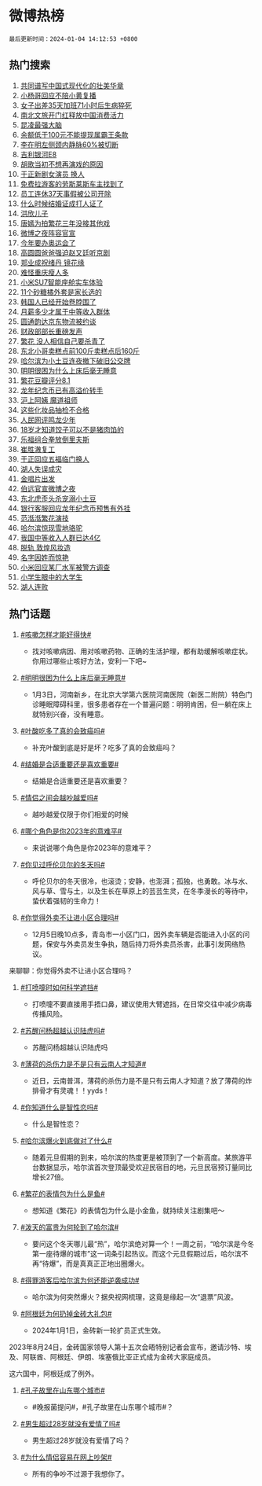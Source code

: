 # 微博热榜

`最后更新时间：2024-01-04 14:12:53 +0800`

## 热门搜索

1. [共同谱写中国式现代化的壮美华章](https://m.weibo.cn/search?containerid=100103type%3D1%26t%3D10%26q%3D%23%E5%85%B1%E5%90%8C%E8%B0%B1%E5%86%99%E4%B8%AD%E5%9B%BD%E5%BC%8F%E7%8E%B0%E4%BB%A3%E5%8C%96%E7%9A%84%E5%A3%AE%E7%BE%8E%E5%8D%8E%E7%AB%A0%23&stream_entry_id=51&isnewpage=1&extparam=seat%3D1%26dgr%3D0%26q%3D%2523%25E5%2585%25B1%25E5%2590%258C%25E8%25B0%25B1%25E5%2586%2599%25E4%25B8%25AD%25E5%259B%25BD%25E5%25BC%258F%25E7%258E%25B0%25E4%25BB%25A3%25E5%258C%2596%25E7%259A%2584%25E5%25A3%25AE%25E7%25BE%258E%25E5%258D%258E%25E7%25AB%25A0%2523%26stream_entry_id%3D51%26c_type%3D51%26filter_type%3Drealtimehot%26cate%3D10103%26pos%3D0%26display_time%3D1704348771%26pre_seqid%3D170434877183402672822)
1. [小杨哥回应不陪小黄复播](https://m.weibo.cn/search?containerid=100103type%3D1%26t%3D10%26q%3D%23%E5%B0%8F%E6%9D%A8%E5%93%A5%E5%9B%9E%E5%BA%94%E4%B8%8D%E9%99%AA%E5%B0%8F%E9%BB%84%E5%A4%8D%E6%92%AD%23&stream_entry_id=31&isnewpage=1&extparam=seat%3D1%26q%3D%2523%25E5%25B0%258F%25E6%259D%25A8%25E5%2593%25A5%25E5%259B%259E%25E5%25BA%2594%25E4%25B8%258D%25E9%2599%25AA%25E5%25B0%258F%25E9%25BB%2584%25E5%25A4%258D%25E6%2592%25AD%2523%26realpos%3D1%26filter_type%3Drealtimehot%26cate%3D5001%26lcate%3D5001%26flag%3D1%26band_rank%3D1%26stream_entry_id%3D31%26dgr%3D0%26pos%3D0%26c_type%3D31%26display_time%3D1704348771%26pre_seqid%3D170434877183402672822)
1. [女子出差35天加班71小时后生病猝死](https://m.weibo.cn/search?containerid=100103type%3D1%26t%3D10%26q%3D%23%E5%A5%B3%E5%AD%90%E5%87%BA%E5%B7%AE35%E5%A4%A9%E5%8A%A0%E7%8F%AD71%E5%B0%8F%E6%97%B6%E5%90%8E%E7%94%9F%E7%97%85%E7%8C%9D%E6%AD%BB%23&stream_entry_id=31&isnewpage=1&extparam=seat%3D1%26q%3D%2523%25E5%25A5%25B3%25E5%25AD%2590%25E5%2587%25BA%25E5%25B7%25AE35%25E5%25A4%25A9%25E5%258A%25A0%25E7%258F%25AD71%25E5%25B0%258F%25E6%2597%25B6%25E5%2590%258E%25E7%2594%259F%25E7%2597%2585%25E7%258C%259D%25E6%25AD%25BB%2523%26realpos%3D2%26filter_type%3Drealtimehot%26cate%3D5001%26lcate%3D5001%26flag%3D1%26band_rank%3D2%26stream_entry_id%3D31%26dgr%3D0%26pos%3D1%26c_type%3D31%26display_time%3D1704348771%26pre_seqid%3D170434877183402672822)
1. [南北文旅开门红释放中国消费活力](https://m.weibo.cn/search?containerid=100103type%3D1%26t%3D10%26q%3D%23%E5%8D%97%E5%8C%97%E6%96%87%E6%97%85%E5%BC%80%E9%97%A8%E7%BA%A2%E9%87%8A%E6%94%BE%E4%B8%AD%E5%9B%BD%E6%B6%88%E8%B4%B9%E6%B4%BB%E5%8A%9B%23&stream_entry_id=31&isnewpage=1&extparam=seat%3D1%26q%3D%2523%25E5%258D%2597%25E5%258C%2597%25E6%2596%2587%25E6%2597%2585%25E5%25BC%2580%25E9%2597%25A8%25E7%25BA%25A2%25E9%2587%258A%25E6%2594%25BE%25E4%25B8%25AD%25E5%259B%25BD%25E6%25B6%2588%25E8%25B4%25B9%25E6%25B4%25BB%25E5%258A%259B%2523%26realpos%3D3%26filter_type%3Drealtimehot%26cate%3D5001%26lcate%3D5001%26flag%3D0%26band_rank%3D3%26stream_entry_id%3D31%26dgr%3D0%26pos%3D2%26c_type%3D31%26display_time%3D1704348771%26pre_seqid%3D170434877183402672822)
1. [昆凌最强大脑](https://m.weibo.cn/search?containerid=100103type%3D1%26t%3D10%26q%3D%E6%98%86%E5%87%8C%E6%9C%80%E5%BC%BA%E5%A4%A7%E8%84%91&stream_entry_id=31&isnewpage=1&extparam=seat%3D1%26q%3D%25E6%2598%2586%25E5%2587%258C%25E6%259C%2580%25E5%25BC%25BA%25E5%25A4%25A7%25E8%2584%2591%26realpos%3D4%26filter_type%3Drealtimehot%26cate%3D5001%26lcate%3D5001%26flag%3D2%26band_rank%3D4%26stream_entry_id%3D31%26dgr%3D0%26pos%3D3%26c_type%3D31%26display_time%3D1704348771%26pre_seqid%3D170434877183402672822)
1. [余额低于100元不能提现属霸王条款](https://m.weibo.cn/search?containerid=100103type%3D1%26t%3D10%26q%3D%23%E4%BD%99%E9%A2%9D%E4%BD%8E%E4%BA%8E100%E5%85%83%E4%B8%8D%E8%83%BD%E6%8F%90%E7%8E%B0%E5%B1%9E%E9%9C%B8%E7%8E%8B%E6%9D%A1%E6%AC%BE%23&stream_entry_id=31&isnewpage=1&extparam=seat%3D1%26q%3D%2523%25E4%25BD%2599%25E9%25A2%259D%25E4%25BD%258E%25E4%25BA%258E100%25E5%2585%2583%25E4%25B8%258D%25E8%2583%25BD%25E6%258F%2590%25E7%258E%25B0%25E5%25B1%259E%25E9%259C%25B8%25E7%258E%258B%25E6%259D%25A1%25E6%25AC%25BE%2523%26realpos%3D5%26filter_type%3Drealtimehot%26cate%3D5001%26lcate%3D5001%26flag%3D2%26band_rank%3D5%26stream_entry_id%3D31%26dgr%3D0%26pos%3D4%26c_type%3D31%26display_time%3D1704348771%26pre_seqid%3D170434877183402672822)
1. [李在明左侧颈内静脉60%被切断](https://m.weibo.cn/search?containerid=100103type%3D1%26t%3D10%26q%3D%23%E6%9D%8E%E5%9C%A8%E6%98%8E%E5%B7%A6%E4%BE%A7%E9%A2%88%E5%86%85%E9%9D%99%E8%84%8960%25%E8%A2%AB%E5%88%87%E6%96%AD%23&stream_entry_id=31&isnewpage=1&extparam=seat%3D1%26q%3D%2523%25E6%259D%258E%25E5%259C%25A8%25E6%2598%258E%25E5%25B7%25A6%25E4%25BE%25A7%25E9%25A2%2588%25E5%2586%2585%25E9%259D%2599%25E8%2584%258960%2525%25E8%25A2%25AB%25E5%2588%2587%25E6%2596%25AD%2523%26realpos%3D6%26filter_type%3Drealtimehot%26cate%3D5001%26lcate%3D5001%26flag%3D1%26band_rank%3D6%26stream_entry_id%3D31%26dgr%3D0%26pos%3D5%26c_type%3D31%26display_time%3D1704348771%26pre_seqid%3D170434877183402672822)
1. [吉利银河E8](https://m.weibo.cn/search?containerid=100103type%3D1%26t%3D10%26q%3D%23%E5%90%89%E5%88%A9%E9%93%B6%E6%B2%B3E8%23&stream_entry_id=31&isnewpage=1&extparam=seat%3D1%26filter_type%3Drealtimehot%26q%3D%2523%25E5%2590%2589%25E5%2588%25A9%25E9%2593%25B6%25E6%25B2%25B3E8%2523%26is_ad_pos%3D1%26adid%3D218116%26cate%3D5001%26lcate%3D5001%26topic_ad%3D1%26band_rank%3D7%26stream_entry_id%3D31%26dgr%3D0%26pos%3D6%26c_type%3D31%26display_time%3D1704348771%26pre_seqid%3D170434877183402672822)
1. [胡歌当初不想再演戏的原因](https://m.weibo.cn/search?containerid=100103type%3D1%26t%3D10%26q%3D%23%E8%83%A1%E6%AD%8C%E5%BD%93%E5%88%9D%E4%B8%8D%E6%83%B3%E5%86%8D%E6%BC%94%E6%88%8F%E7%9A%84%E5%8E%9F%E5%9B%A0%23&stream_entry_id=31&isnewpage=1&extparam=seat%3D1%26q%3D%2523%25E8%2583%25A1%25E6%25AD%258C%25E5%25BD%2593%25E5%2588%259D%25E4%25B8%258D%25E6%2583%25B3%25E5%2586%258D%25E6%25BC%2594%25E6%2588%258F%25E7%259A%2584%25E5%258E%259F%25E5%259B%25A0%2523%26realpos%3D7%26filter_type%3Drealtimehot%26cate%3D5001%26lcate%3D5001%26flag%3D0%26band_rank%3D7%26stream_entry_id%3D31%26dgr%3D0%26pos%3D7%26c_type%3D31%26display_time%3D1704348771%26pre_seqid%3D170434877183402672822)
1. [于正新剧女演员 换人](https://m.weibo.cn/search?containerid=100103type%3D1%26t%3D10%26q%3D%E4%BA%8E%E6%AD%A3%E6%96%B0%E5%89%A7%E5%A5%B3%E6%BC%94%E5%91%98+%E6%8D%A2%E4%BA%BA&stream_entry_id=31&isnewpage=1&extparam=seat%3D1%26q%3D%25E4%25BA%258E%25E6%25AD%25A3%25E6%2596%25B0%25E5%2589%25A7%25E5%25A5%25B3%25E6%25BC%2594%25E5%2591%2598%2520%25E6%258D%25A2%25E4%25BA%25BA%26realpos%3D8%26filter_type%3Drealtimehot%26cate%3D5001%26lcate%3D5001%26flag%3D0%26band_rank%3D8%26stream_entry_id%3D31%26dgr%3D0%26pos%3D8%26c_type%3D31%26display_time%3D1704348771%26pre_seqid%3D170434877183402672822)
1. [免费拉游客的劳斯莱斯车主找到了](https://m.weibo.cn/search?containerid=100103type%3D1%26t%3D10%26q%3D%23%E5%85%8D%E8%B4%B9%E6%8B%89%E6%B8%B8%E5%AE%A2%E7%9A%84%E5%8A%B3%E6%96%AF%E8%8E%B1%E6%96%AF%E8%BD%A6%E4%B8%BB%E6%89%BE%E5%88%B0%E4%BA%86%23&stream_entry_id=31&isnewpage=1&extparam=seat%3D1%26q%3D%2523%25E5%2585%258D%25E8%25B4%25B9%25E6%258B%2589%25E6%25B8%25B8%25E5%25AE%25A2%25E7%259A%2584%25E5%258A%25B3%25E6%2596%25AF%25E8%258E%25B1%25E6%2596%25AF%25E8%25BD%25A6%25E4%25B8%25BB%25E6%2589%25BE%25E5%2588%25B0%25E4%25BA%2586%2523%26realpos%3D9%26filter_type%3Drealtimehot%26cate%3D5001%26lcate%3D5001%26flag%3D32768%26band_rank%3D9%26stream_entry_id%3D31%26dgr%3D0%26pos%3D9%26c_type%3D31%26display_time%3D1704348771%26pre_seqid%3D170434877183402672822)
1. [员工连休37天事假被公司开除](https://m.weibo.cn/search?containerid=100103type%3D1%26t%3D10%26q%3D%23%E5%91%98%E5%B7%A5%E8%BF%9E%E4%BC%9137%E5%A4%A9%E4%BA%8B%E5%81%87%E8%A2%AB%E5%85%AC%E5%8F%B8%E5%BC%80%E9%99%A4%23&stream_entry_id=31&isnewpage=1&extparam=seat%3D1%26q%3D%2523%25E5%2591%2598%25E5%25B7%25A5%25E8%25BF%259E%25E4%25BC%259137%25E5%25A4%25A9%25E4%25BA%258B%25E5%2581%2587%25E8%25A2%25AB%25E5%2585%25AC%25E5%258F%25B8%25E5%25BC%2580%25E9%2599%25A4%2523%26realpos%3D10%26filter_type%3Drealtimehot%26cate%3D5001%26lcate%3D5001%26flag%3D0%26band_rank%3D10%26stream_entry_id%3D31%26dgr%3D0%26pos%3D10%26c_type%3D31%26display_time%3D1704348771%26pre_seqid%3D170434877183402672822)
1. [什么时候结婚证成打人证了](https://m.weibo.cn/search?containerid=100103type%3D1%26t%3D10%26q%3D%23%E4%BB%80%E4%B9%88%E6%97%B6%E5%80%99%E7%BB%93%E5%A9%9A%E8%AF%81%E6%88%90%E6%89%93%E4%BA%BA%E8%AF%81%E4%BA%86%23&stream_entry_id=31&isnewpage=1&extparam=seat%3D1%26q%3D%2523%25E4%25BB%2580%25E4%25B9%2588%25E6%2597%25B6%25E5%2580%2599%25E7%25BB%2593%25E5%25A9%259A%25E8%25AF%2581%25E6%2588%2590%25E6%2589%2593%25E4%25BA%25BA%25E8%25AF%2581%25E4%25BA%2586%2523%26realpos%3D11%26filter_type%3Drealtimehot%26cate%3D5001%26lcate%3D5001%26flag%3D2%26band_rank%3D11%26stream_entry_id%3D31%26dgr%3D0%26pos%3D11%26c_type%3D31%26display_time%3D1704348771%26pre_seqid%3D170434877183402672822)
1. [洪欣儿子](https://m.weibo.cn/search?containerid=100103type%3D1%26t%3D10%26q%3D%E6%B4%AA%E6%AC%A3%E5%84%BF%E5%AD%90&stream_entry_id=31&isnewpage=1&extparam=seat%3D1%26q%3D%25E6%25B4%25AA%25E6%25AC%25A3%25E5%2584%25BF%25E5%25AD%2590%26realpos%3D12%26filter_type%3Drealtimehot%26cate%3D5001%26lcate%3D5001%26flag%3D2%26band_rank%3D12%26stream_entry_id%3D31%26dgr%3D0%26pos%3D12%26c_type%3D31%26display_time%3D1704348771%26pre_seqid%3D170434877183402672822)
1. [唐嫣为拍繁花三年没接其他戏](https://m.weibo.cn/search?containerid=100103type%3D1%26t%3D10%26q%3D%23%E5%94%90%E5%AB%A3%E4%B8%BA%E6%8B%8D%E7%B9%81%E8%8A%B1%E4%B8%89%E5%B9%B4%E6%B2%A1%E6%8E%A5%E5%85%B6%E4%BB%96%E6%88%8F%23&stream_entry_id=31&isnewpage=1&extparam=seat%3D1%26q%3D%2523%25E5%2594%2590%25E5%25AB%25A3%25E4%25B8%25BA%25E6%258B%258D%25E7%25B9%2581%25E8%258A%25B1%25E4%25B8%2589%25E5%25B9%25B4%25E6%25B2%25A1%25E6%258E%25A5%25E5%2585%25B6%25E4%25BB%2596%25E6%2588%258F%2523%26realpos%3D13%26filter_type%3Drealtimehot%26cate%3D5001%26lcate%3D5001%26flag%3D1%26band_rank%3D13%26stream_entry_id%3D31%26dgr%3D0%26pos%3D13%26c_type%3D31%26display_time%3D1704348771%26pre_seqid%3D170434877183402672822)
1. [微博之夜阵容官宣](https://m.weibo.cn/search?containerid=100103type%3D1%26t%3D10%26q%3D%23%E5%BE%AE%E5%8D%9A%E4%B9%8B%E5%A4%9C%E9%98%B5%E5%AE%B9%E5%AE%98%E5%AE%A3%23&stream_entry_id=31&isnewpage=1&extparam=seat%3D1%26q%3D%2523%25E5%25BE%25AE%25E5%258D%259A%25E4%25B9%258B%25E5%25A4%259C%25E9%2598%25B5%25E5%25AE%25B9%25E5%25AE%2598%25E5%25AE%25A3%2523%26realpos%3D14%26filter_type%3Drealtimehot%26cate%3D5001%26lcate%3D5001%26flag%3D1%26band_rank%3D14%26stream_entry_id%3D31%26dgr%3D0%26pos%3D14%26c_type%3D31%26display_time%3D1704348771%26pre_seqid%3D170434877183402672822)
1. [今年要办奥运会了](https://m.weibo.cn/search?containerid=100103type%3D1%26t%3D10%26q%3D%E4%BB%8A%E5%B9%B4%E8%A6%81%E5%8A%9E%E5%A5%A5%E8%BF%90%E4%BC%9A%E4%BA%86&stream_entry_id=31&isnewpage=1&extparam=seat%3D1%26q%3D%25E4%25BB%258A%25E5%25B9%25B4%25E8%25A6%2581%25E5%258A%259E%25E5%25A5%25A5%25E8%25BF%2590%25E4%25BC%259A%25E4%25BA%2586%26realpos%3D15%26filter_type%3Drealtimehot%26cate%3D5001%26lcate%3D5001%26flag%3D0%26band_rank%3D15%26stream_entry_id%3D31%26dgr%3D0%26pos%3D15%26c_type%3D31%26display_time%3D1704348771%26pre_seqid%3D170434877183402672822)
1. [高圆圆爸爸强迫赵又廷听京剧](https://m.weibo.cn/search?containerid=100103type%3D1%26t%3D10%26q%3D%E9%AB%98%E5%9C%86%E5%9C%86%E7%88%B8%E7%88%B8%E5%BC%BA%E8%BF%AB%E8%B5%B5%E5%8F%88%E5%BB%B7%E5%90%AC%E4%BA%AC%E5%89%A7&stream_entry_id=31&isnewpage=1&extparam=seat%3D1%26q%3D%25E9%25AB%2598%25E5%259C%2586%25E5%259C%2586%25E7%2588%25B8%25E7%2588%25B8%25E5%25BC%25BA%25E8%25BF%25AB%25E8%25B5%25B5%25E5%258F%2588%25E5%25BB%25B7%25E5%2590%25AC%25E4%25BA%25AC%25E5%2589%25A7%26realpos%3D16%26filter_type%3Drealtimehot%26cate%3D5001%26lcate%3D5001%26flag%3D2%26band_rank%3D16%26stream_entry_id%3D31%26dgr%3D0%26pos%3D16%26c_type%3D31%26display_time%3D1704348771%26pre_seqid%3D170434877183402672822)
1. [郑业成祝绪丹 镜花缘](https://m.weibo.cn/search?containerid=100103type%3D1%26t%3D10%26q%3D%E9%83%91%E4%B8%9A%E6%88%90%E7%A5%9D%E7%BB%AA%E4%B8%B9+%E9%95%9C%E8%8A%B1%E7%BC%98&stream_entry_id=31&isnewpage=1&extparam=seat%3D1%26q%3D%25E9%2583%2591%25E4%25B8%259A%25E6%2588%2590%25E7%25A5%259D%25E7%25BB%25AA%25E4%25B8%25B9%2520%25E9%2595%259C%25E8%258A%25B1%25E7%25BC%2598%26realpos%3D17%26filter_type%3Drealtimehot%26cate%3D5001%26lcate%3D5001%26flag%3D0%26band_rank%3D17%26stream_entry_id%3D31%26dgr%3D0%26pos%3D17%26c_type%3D31%26display_time%3D1704348771%26pre_seqid%3D170434877183402672822)
1. [难怪重庆瘦人多](https://m.weibo.cn/search?containerid=100103type%3D1%26t%3D10%26q%3D%E9%9A%BE%E6%80%AA%E9%87%8D%E5%BA%86%E7%98%A6%E4%BA%BA%E5%A4%9A&stream_entry_id=31&isnewpage=1&extparam=seat%3D1%26q%3D%25E9%259A%25BE%25E6%2580%25AA%25E9%2587%258D%25E5%25BA%2586%25E7%2598%25A6%25E4%25BA%25BA%25E5%25A4%259A%26realpos%3D18%26filter_type%3Drealtimehot%26cate%3D5001%26lcate%3D5001%26flag%3D1%26band_rank%3D18%26stream_entry_id%3D31%26dgr%3D0%26pos%3D18%26c_type%3D31%26display_time%3D1704348771%26pre_seqid%3D170434877183402672822)
1. [小米SU7智能座舱实车体验](https://m.weibo.cn/search?containerid=100103type%3D1%26t%3D10%26q%3D%23%E5%B0%8F%E7%B1%B3SU7%E6%99%BA%E8%83%BD%E5%BA%A7%E8%88%B1%E5%AE%9E%E8%BD%A6%E4%BD%93%E9%AA%8C%23&stream_entry_id=31&isnewpage=1&extparam=seat%3D1%26q%3D%2523%25E5%25B0%258F%25E7%25B1%25B3SU7%25E6%2599%25BA%25E8%2583%25BD%25E5%25BA%25A7%25E8%2588%25B1%25E5%25AE%259E%25E8%25BD%25A6%25E4%25BD%2593%25E9%25AA%258C%2523%26realpos%3D19%26filter_type%3Drealtimehot%26cate%3D5001%26lcate%3D5001%26band_rank%3D19%26c_type%3D31%26pos%3D19%26stream_entry_id%3D31%26dgr%3D0%26flag%3D0%26adid%3D218120%26display_time%3D1704348771%26pre_seqid%3D170434877183402672822)
1. [11个砂糖橘外套是家长选的](https://m.weibo.cn/search?containerid=100103type%3D1%26t%3D10%26q%3D%2311%E4%B8%AA%E7%A0%82%E7%B3%96%E6%A9%98%E5%A4%96%E5%A5%97%E6%98%AF%E5%AE%B6%E9%95%BF%E9%80%89%E7%9A%84%23&stream_entry_id=31&isnewpage=1&extparam=seat%3D1%26q%3D%252311%25E4%25B8%25AA%25E7%25A0%2582%25E7%25B3%2596%25E6%25A9%2598%25E5%25A4%2596%25E5%25A5%2597%25E6%2598%25AF%25E5%25AE%25B6%25E9%2595%25BF%25E9%2580%2589%25E7%259A%2584%2523%26realpos%3D20%26filter_type%3Drealtimehot%26cate%3D5001%26lcate%3D5001%26flag%3D0%26band_rank%3D20%26stream_entry_id%3D31%26dgr%3D0%26pos%3D20%26c_type%3D31%26display_time%3D1704348771%26pre_seqid%3D170434877183402672822)
1. [韩国人已经开始卷脖围了](https://m.weibo.cn/search?containerid=100103type%3D1%26t%3D10%26q%3D%23%E9%9F%A9%E5%9B%BD%E4%BA%BA%E5%B7%B2%E7%BB%8F%E5%BC%80%E5%A7%8B%E5%8D%B7%E8%84%96%E5%9B%B4%E4%BA%86%23&stream_entry_id=31&isnewpage=1&extparam=seat%3D1%26q%3D%2523%25E9%259F%25A9%25E5%259B%25BD%25E4%25BA%25BA%25E5%25B7%25B2%25E7%25BB%258F%25E5%25BC%2580%25E5%25A7%258B%25E5%258D%25B7%25E8%2584%2596%25E5%259B%25B4%25E4%25BA%2586%2523%26realpos%3D21%26filter_type%3Drealtimehot%26cate%3D5001%26lcate%3D5001%26flag%3D1%26band_rank%3D21%26stream_entry_id%3D31%26dgr%3D0%26pos%3D21%26c_type%3D31%26display_time%3D1704348771%26pre_seqid%3D170434877183402672822)
1. [月薪多少才属于中等收入群体](https://m.weibo.cn/search?containerid=100103type%3D1%26t%3D10%26q%3D%23%E6%9C%88%E8%96%AA%E5%A4%9A%E5%B0%91%E6%89%8D%E5%B1%9E%E4%BA%8E%E4%B8%AD%E7%AD%89%E6%94%B6%E5%85%A5%E7%BE%A4%E4%BD%93%23&stream_entry_id=31&isnewpage=1&extparam=seat%3D1%26q%3D%2523%25E6%259C%2588%25E8%2596%25AA%25E5%25A4%259A%25E5%25B0%2591%25E6%2589%258D%25E5%25B1%259E%25E4%25BA%258E%25E4%25B8%25AD%25E7%25AD%2589%25E6%2594%25B6%25E5%2585%25A5%25E7%25BE%25A4%25E4%25BD%2593%2523%26realpos%3D22%26filter_type%3Drealtimehot%26cate%3D5001%26lcate%3D5001%26flag%3D1%26band_rank%3D22%26stream_entry_id%3D31%26dgr%3D0%26pos%3D22%26c_type%3D31%26display_time%3D1704348771%26pre_seqid%3D170434877183402672822)
1. [圆通韵达京东物流被约谈](https://m.weibo.cn/search?containerid=100103type%3D1%26t%3D10%26q%3D%23%E5%9C%86%E9%80%9A%E9%9F%B5%E8%BE%BE%E4%BA%AC%E4%B8%9C%E7%89%A9%E6%B5%81%E8%A2%AB%E7%BA%A6%E8%B0%88%23&stream_entry_id=31&isnewpage=1&extparam=seat%3D1%26q%3D%2523%25E5%259C%2586%25E9%2580%259A%25E9%259F%25B5%25E8%25BE%25BE%25E4%25BA%25AC%25E4%25B8%259C%25E7%2589%25A9%25E6%25B5%2581%25E8%25A2%25AB%25E7%25BA%25A6%25E8%25B0%2588%2523%26realpos%3D23%26filter_type%3Drealtimehot%26cate%3D5001%26lcate%3D5001%26flag%3D1%26band_rank%3D23%26stream_entry_id%3D31%26dgr%3D0%26pos%3D23%26c_type%3D31%26display_time%3D1704348771%26pre_seqid%3D170434877183402672822)
1. [财政部部长重磅发声](https://m.weibo.cn/search?containerid=100103type%3D1%26t%3D10%26q%3D%23%E8%B4%A2%E6%94%BF%E9%83%A8%E9%83%A8%E9%95%BF%E9%87%8D%E7%A3%85%E5%8F%91%E5%A3%B0%23&stream_entry_id=31&isnewpage=1&extparam=seat%3D1%26q%3D%2523%25E8%25B4%25A2%25E6%2594%25BF%25E9%2583%25A8%25E9%2583%25A8%25E9%2595%25BF%25E9%2587%258D%25E7%25A3%2585%25E5%258F%2591%25E5%25A3%25B0%2523%26realpos%3D24%26filter_type%3Drealtimehot%26cate%3D5001%26lcate%3D5001%26flag%3D1%26band_rank%3D24%26stream_entry_id%3D31%26dgr%3D0%26pos%3D24%26c_type%3D31%26display_time%3D1704348771%26pre_seqid%3D170434877183402672822)
1. [繁花 没人相信自己要杀青了](https://m.weibo.cn/search?containerid=100103type%3D1%26t%3D10%26q%3D%E7%B9%81%E8%8A%B1+%E6%B2%A1%E4%BA%BA%E7%9B%B8%E4%BF%A1%E8%87%AA%E5%B7%B1%E8%A6%81%E6%9D%80%E9%9D%92%E4%BA%86&stream_entry_id=31&isnewpage=1&extparam=seat%3D1%26q%3D%25E7%25B9%2581%25E8%258A%25B1%2520%25E6%25B2%25A1%25E4%25BA%25BA%25E7%259B%25B8%25E4%25BF%25A1%25E8%2587%25AA%25E5%25B7%25B1%25E8%25A6%2581%25E6%259D%2580%25E9%259D%2592%25E4%25BA%2586%26realpos%3D25%26filter_type%3Drealtimehot%26cate%3D5001%26lcate%3D5001%26flag%3D0%26band_rank%3D25%26stream_entry_id%3D31%26dgr%3D0%26pos%3D25%26c_type%3D31%26display_time%3D1704348771%26pre_seqid%3D170434877183402672822)
1. [东北小哥卖糕点前100斤卖糕点后160斤](https://m.weibo.cn/search?containerid=100103type%3D1%26t%3D10%26q%3D%23%E4%B8%9C%E5%8C%97%E5%B0%8F%E5%93%A5%E5%8D%96%E7%B3%95%E7%82%B9%E5%89%8D100%E6%96%A4%E5%8D%96%E7%B3%95%E7%82%B9%E5%90%8E160%E6%96%A4%23&stream_entry_id=31&isnewpage=1&extparam=seat%3D1%26q%3D%2523%25E4%25B8%259C%25E5%258C%2597%25E5%25B0%258F%25E5%2593%25A5%25E5%258D%2596%25E7%25B3%2595%25E7%2582%25B9%25E5%2589%258D100%25E6%2596%25A4%25E5%258D%2596%25E7%25B3%2595%25E7%2582%25B9%25E5%2590%258E160%25E6%2596%25A4%2523%26realpos%3D26%26filter_type%3Drealtimehot%26cate%3D5001%26lcate%3D5001%26flag%3D1%26band_rank%3D26%26stream_entry_id%3D31%26dgr%3D0%26pos%3D26%26c_type%3D31%26display_time%3D1704348771%26pre_seqid%3D170434877183402672822)
1. [哈尔滨为小土豆连夜撤下破旧公交牌](https://m.weibo.cn/search?containerid=100103type%3D1%26t%3D10%26q%3D%23%E5%93%88%E5%B0%94%E6%BB%A8%E4%B8%BA%E5%B0%8F%E5%9C%9F%E8%B1%86%E8%BF%9E%E5%A4%9C%E6%92%A4%E4%B8%8B%E7%A0%B4%E6%97%A7%E5%85%AC%E4%BA%A4%E7%89%8C%23&stream_entry_id=31&isnewpage=1&extparam=seat%3D1%26q%3D%2523%25E5%2593%2588%25E5%25B0%2594%25E6%25BB%25A8%25E4%25B8%25BA%25E5%25B0%258F%25E5%259C%259F%25E8%25B1%2586%25E8%25BF%259E%25E5%25A4%259C%25E6%2592%25A4%25E4%25B8%258B%25E7%25A0%25B4%25E6%2597%25A7%25E5%2585%25AC%25E4%25BA%25A4%25E7%2589%258C%2523%26realpos%3D27%26filter_type%3Drealtimehot%26cate%3D5001%26lcate%3D5001%26flag%3D32768%26band_rank%3D27%26stream_entry_id%3D31%26dgr%3D0%26pos%3D27%26c_type%3D31%26display_time%3D1704348771%26pre_seqid%3D170434877183402672822)
1. [明明很困为什么上床后毫无睡意](https://m.weibo.cn/search?containerid=100103type%3D1%26t%3D10%26q%3D%23%E6%98%8E%E6%98%8E%E5%BE%88%E5%9B%B0%E4%B8%BA%E4%BB%80%E4%B9%88%E4%B8%8A%E5%BA%8A%E5%90%8E%E6%AF%AB%E6%97%A0%E7%9D%A1%E6%84%8F%23&stream_entry_id=31&isnewpage=1&extparam=seat%3D1%26q%3D%2523%25E6%2598%258E%25E6%2598%258E%25E5%25BE%2588%25E5%259B%25B0%25E4%25B8%25BA%25E4%25BB%2580%25E4%25B9%2588%25E4%25B8%258A%25E5%25BA%258A%25E5%2590%258E%25E6%25AF%25AB%25E6%2597%25A0%25E7%259D%25A1%25E6%2584%258F%2523%26realpos%3D28%26filter_type%3Drealtimehot%26cate%3D5001%26lcate%3D5001%26flag%3D1%26band_rank%3D28%26stream_entry_id%3D31%26dgr%3D0%26pos%3D28%26c_type%3D31%26display_time%3D1704348771%26pre_seqid%3D170434877183402672822)
1. [繁花豆瓣评分8.1](https://m.weibo.cn/search?containerid=100103type%3D1%26t%3D10%26q%3D%23%E7%B9%81%E8%8A%B1%E8%B1%86%E7%93%A3%E8%AF%84%E5%88%868.1%23&stream_entry_id=31&isnewpage=1&extparam=seat%3D1%26q%3D%2523%25E7%25B9%2581%25E8%258A%25B1%25E8%25B1%2586%25E7%2593%25A3%25E8%25AF%2584%25E5%2588%25868.1%2523%26realpos%3D29%26filter_type%3Drealtimehot%26cate%3D5001%26lcate%3D5001%26flag%3D1%26band_rank%3D29%26stream_entry_id%3D31%26dgr%3D0%26pos%3D29%26c_type%3D31%26display_time%3D1704348771%26pre_seqid%3D170434877183402672822)
1. [龙年纪念币已有高溢价转手](https://m.weibo.cn/search?containerid=100103type%3D1%26t%3D10%26q%3D%23%E9%BE%99%E5%B9%B4%E7%BA%AA%E5%BF%B5%E5%B8%81%E5%B7%B2%E6%9C%89%E9%AB%98%E6%BA%A2%E4%BB%B7%E8%BD%AC%E6%89%8B%23&stream_entry_id=31&isnewpage=1&extparam=seat%3D1%26q%3D%2523%25E9%25BE%2599%25E5%25B9%25B4%25E7%25BA%25AA%25E5%25BF%25B5%25E5%25B8%2581%25E5%25B7%25B2%25E6%259C%2589%25E9%25AB%2598%25E6%25BA%25A2%25E4%25BB%25B7%25E8%25BD%25AC%25E6%2589%258B%2523%26realpos%3D30%26filter_type%3Drealtimehot%26cate%3D5001%26lcate%3D5001%26flag%3D1%26band_rank%3D30%26stream_entry_id%3D31%26dgr%3D0%26pos%3D30%26c_type%3D31%26display_time%3D1704348771%26pre_seqid%3D170434877183402672822)
1. [沪上阿姨 魔道祖师](https://m.weibo.cn/search?containerid=100103type%3D1%26t%3D10%26q%3D%E6%B2%AA%E4%B8%8A%E9%98%BF%E5%A7%A8+%E9%AD%94%E9%81%93%E7%A5%96%E5%B8%88&stream_entry_id=31&isnewpage=1&extparam=seat%3D1%26q%3D%25E6%25B2%25AA%25E4%25B8%258A%25E9%2598%25BF%25E5%25A7%25A8%2520%25E9%25AD%2594%25E9%2581%2593%25E7%25A5%2596%25E5%25B8%2588%26realpos%3D31%26filter_type%3Drealtimehot%26cate%3D5001%26lcate%3D5001%26flag%3D0%26band_rank%3D31%26stream_entry_id%3D31%26dgr%3D0%26pos%3D31%26c_type%3D31%26display_time%3D1704348771%26pre_seqid%3D170434877183402672822)
1. [这些化妆品抽检不合格](https://m.weibo.cn/search?containerid=100103type%3D1%26t%3D10%26q%3D%E8%BF%99%E4%BA%9B%E5%8C%96%E5%A6%86%E5%93%81%E6%8A%BD%E6%A3%80%E4%B8%8D%E5%90%88%E6%A0%BC&stream_entry_id=31&isnewpage=1&extparam=seat%3D1%26q%3D%25E8%25BF%2599%25E4%25BA%259B%25E5%258C%2596%25E5%25A6%2586%25E5%2593%2581%25E6%258A%25BD%25E6%25A3%2580%25E4%25B8%258D%25E5%2590%2588%25E6%25A0%25BC%26realpos%3D32%26filter_type%3Drealtimehot%26cate%3D5001%26lcate%3D5001%26flag%3D1%26band_rank%3D32%26stream_entry_id%3D31%26dgr%3D0%26pos%3D32%26c_type%3D31%26display_time%3D1704348771%26pre_seqid%3D170434877183402672822)
1. [人民网评鸣龙少年](https://m.weibo.cn/search?containerid=100103type%3D1%26t%3D10%26q%3D%E4%BA%BA%E6%B0%91%E7%BD%91%E8%AF%84%E9%B8%A3%E9%BE%99%E5%B0%91%E5%B9%B4&stream_entry_id=31&isnewpage=1&extparam=seat%3D1%26q%3D%25E4%25BA%25BA%25E6%25B0%2591%25E7%25BD%2591%25E8%25AF%2584%25E9%25B8%25A3%25E9%25BE%2599%25E5%25B0%2591%25E5%25B9%25B4%26realpos%3D33%26filter_type%3Drealtimehot%26cate%3D5001%26lcate%3D5001%26flag%3D0%26band_rank%3D33%26stream_entry_id%3D31%26dgr%3D0%26pos%3D33%26c_type%3D31%26display_time%3D1704348771%26pre_seqid%3D170434877183402672822)
1. [18岁才知道饺子可以不是猪肉馅的](https://m.weibo.cn/search?containerid=100103type%3D1%26t%3D10%26q%3D18%E5%B2%81%E6%89%8D%E7%9F%A5%E9%81%93%E9%A5%BA%E5%AD%90%E5%8F%AF%E4%BB%A5%E4%B8%8D%E6%98%AF%E7%8C%AA%E8%82%89%E9%A6%85%E7%9A%84&stream_entry_id=31&isnewpage=1&extparam=seat%3D1%26q%3D18%25E5%25B2%2581%25E6%2589%258D%25E7%259F%25A5%25E9%2581%2593%25E9%25A5%25BA%25E5%25AD%2590%25E5%258F%25AF%25E4%25BB%25A5%25E4%25B8%258D%25E6%2598%25AF%25E7%258C%25AA%25E8%2582%2589%25E9%25A6%2585%25E7%259A%2584%26realpos%3D34%26filter_type%3Drealtimehot%26cate%3D5001%26lcate%3D5001%26flag%3D0%26band_rank%3D34%26stream_entry_id%3D31%26dgr%3D0%26pos%3D34%26c_type%3D31%26display_time%3D1704348771%26pre_seqid%3D170434877183402672822)
1. [乐福组合拳放倒里夫斯](https://m.weibo.cn/search?containerid=100103type%3D1%26t%3D10%26q%3D%23%E4%B9%90%E7%A6%8F%E7%BB%84%E5%90%88%E6%8B%B3%E6%94%BE%E5%80%92%E9%87%8C%E5%A4%AB%E6%96%AF%23&stream_entry_id=31&isnewpage=1&extparam=seat%3D1%26q%3D%2523%25E4%25B9%2590%25E7%25A6%258F%25E7%25BB%2584%25E5%2590%2588%25E6%258B%25B3%25E6%2594%25BE%25E5%2580%2592%25E9%2587%258C%25E5%25A4%25AB%25E6%2596%25AF%2523%26realpos%3D35%26filter_type%3Drealtimehot%26cate%3D5001%26lcate%3D5001%26flag%3D1%26band_rank%3D35%26stream_entry_id%3D31%26dgr%3D0%26pos%3D35%26c_type%3D31%26display_time%3D1704348771%26pre_seqid%3D170434877183402672822)
1. [崔胜澈复工](https://m.weibo.cn/search?containerid=100103type%3D1%26t%3D10%26q%3D%23%E5%B4%94%E8%83%9C%E6%BE%88%E5%A4%8D%E5%B7%A5%23&stream_entry_id=31&isnewpage=1&extparam=seat%3D1%26q%3D%2523%25E5%25B4%2594%25E8%2583%259C%25E6%25BE%2588%25E5%25A4%258D%25E5%25B7%25A5%2523%26realpos%3D36%26filter_type%3Drealtimehot%26cate%3D5001%26lcate%3D5001%26flag%3D1%26band_rank%3D36%26stream_entry_id%3D31%26dgr%3D0%26pos%3D36%26c_type%3D31%26display_time%3D1704348771%26pre_seqid%3D170434877183402672822)
1. [于正回应五福临门换人](https://m.weibo.cn/search?containerid=100103type%3D1%26t%3D10%26q%3D%23%E4%BA%8E%E6%AD%A3%E5%9B%9E%E5%BA%94%E4%BA%94%E7%A6%8F%E4%B8%B4%E9%97%A8%E6%8D%A2%E4%BA%BA%23&stream_entry_id=31&isnewpage=1&extparam=seat%3D1%26q%3D%2523%25E4%25BA%258E%25E6%25AD%25A3%25E5%259B%259E%25E5%25BA%2594%25E4%25BA%2594%25E7%25A6%258F%25E4%25B8%25B4%25E9%2597%25A8%25E6%258D%25A2%25E4%25BA%25BA%2523%26realpos%3D37%26filter_type%3Drealtimehot%26cate%3D5001%26lcate%3D5001%26flag%3D1%26band_rank%3D37%26stream_entry_id%3D31%26dgr%3D0%26pos%3D37%26c_type%3D31%26display_time%3D1704348771%26pre_seqid%3D170434877183402672822)
1. [湖人失误成灾](https://m.weibo.cn/search?containerid=100103type%3D1%26t%3D10%26q%3D%23%E6%B9%96%E4%BA%BA%E5%A4%B1%E8%AF%AF%E6%88%90%E7%81%BE%23&stream_entry_id=31&isnewpage=1&extparam=seat%3D1%26q%3D%2523%25E6%25B9%2596%25E4%25BA%25BA%25E5%25A4%25B1%25E8%25AF%25AF%25E6%2588%2590%25E7%2581%25BE%2523%26realpos%3D38%26filter_type%3Drealtimehot%26cate%3D5001%26lcate%3D5001%26flag%3D1%26band_rank%3D38%26stream_entry_id%3D31%26dgr%3D0%26pos%3D38%26c_type%3D31%26display_time%3D1704348771%26pre_seqid%3D170434877183402672822)
1. [金唱片出发](https://m.weibo.cn/search?containerid=100103type%3D1%26t%3D10%26q%3D%E9%87%91%E5%94%B1%E7%89%87%E5%87%BA%E5%8F%91&stream_entry_id=31&isnewpage=1&extparam=seat%3D1%26q%3D%25E9%2587%2591%25E5%2594%25B1%25E7%2589%2587%25E5%2587%25BA%25E5%258F%2591%26realpos%3D39%26filter_type%3Drealtimehot%26cate%3D5001%26lcate%3D5001%26flag%3D1%26band_rank%3D39%26stream_entry_id%3D31%26dgr%3D0%26pos%3D39%26c_type%3D31%26display_time%3D1704348771%26pre_seqid%3D170434877183402672822)
1. [伯远官宣微博之夜](https://m.weibo.cn/search?containerid=100103type%3D1%26t%3D10%26q%3D%E4%BC%AF%E8%BF%9C%E5%AE%98%E5%AE%A3%E5%BE%AE%E5%8D%9A%E4%B9%8B%E5%A4%9C&stream_entry_id=31&isnewpage=1&extparam=seat%3D1%26q%3D%25E4%25BC%25AF%25E8%25BF%259C%25E5%25AE%2598%25E5%25AE%25A3%25E5%25BE%25AE%25E5%258D%259A%25E4%25B9%258B%25E5%25A4%259C%26realpos%3D40%26filter_type%3Drealtimehot%26cate%3D5001%26lcate%3D5001%26flag%3D1%26band_rank%3D40%26stream_entry_id%3D31%26dgr%3D0%26pos%3D40%26c_type%3D31%26display_time%3D1704348771%26pre_seqid%3D170434877183402672822)
1. [东北虎歪头杀宠溺小土豆](https://m.weibo.cn/search?containerid=100103type%3D1%26t%3D10%26q%3D%23%E4%B8%9C%E5%8C%97%E8%99%8E%E6%AD%AA%E5%A4%B4%E6%9D%80%E5%AE%A0%E6%BA%BA%E5%B0%8F%E5%9C%9F%E8%B1%86%23&stream_entry_id=31&isnewpage=1&extparam=seat%3D1%26q%3D%2523%25E4%25B8%259C%25E5%258C%2597%25E8%2599%258E%25E6%25AD%25AA%25E5%25A4%25B4%25E6%259D%2580%25E5%25AE%25A0%25E6%25BA%25BA%25E5%25B0%258F%25E5%259C%259F%25E8%25B1%2586%2523%26realpos%3D41%26filter_type%3Drealtimehot%26cate%3D5001%26lcate%3D5001%26flag%3D32768%26band_rank%3D41%26stream_entry_id%3D31%26dgr%3D0%26pos%3D41%26c_type%3D31%26display_time%3D1704348771%26pre_seqid%3D170434877183402672822)
1. [银行客服回应龙年纪念币预售有外挂](https://m.weibo.cn/search?containerid=100103type%3D1%26t%3D10%26q%3D%23%E9%93%B6%E8%A1%8C%E5%AE%A2%E6%9C%8D%E5%9B%9E%E5%BA%94%E9%BE%99%E5%B9%B4%E7%BA%AA%E5%BF%B5%E5%B8%81%E9%A2%84%E5%94%AE%E6%9C%89%E5%A4%96%E6%8C%82%23&stream_entry_id=31&isnewpage=1&extparam=seat%3D1%26q%3D%2523%25E9%2593%25B6%25E8%25A1%258C%25E5%25AE%25A2%25E6%259C%258D%25E5%259B%259E%25E5%25BA%2594%25E9%25BE%2599%25E5%25B9%25B4%25E7%25BA%25AA%25E5%25BF%25B5%25E5%25B8%2581%25E9%25A2%2584%25E5%2594%25AE%25E6%259C%2589%25E5%25A4%2596%25E6%258C%2582%2523%26realpos%3D42%26filter_type%3Drealtimehot%26cate%3D5001%26lcate%3D5001%26flag%3D1%26band_rank%3D42%26stream_entry_id%3D31%26dgr%3D0%26pos%3D42%26c_type%3D31%26display_time%3D1704348771%26pre_seqid%3D170434877183402672822)
1. [范湉湉繁花演技](https://m.weibo.cn/search?containerid=100103type%3D1%26t%3D10%26q%3D%23%E8%8C%83%E6%B9%89%E6%B9%89%E7%B9%81%E8%8A%B1%E6%BC%94%E6%8A%80%23&stream_entry_id=31&isnewpage=1&extparam=seat%3D1%26q%3D%2523%25E8%258C%2583%25E6%25B9%2589%25E6%25B9%2589%25E7%25B9%2581%25E8%258A%25B1%25E6%25BC%2594%25E6%258A%2580%2523%26realpos%3D43%26filter_type%3Drealtimehot%26cate%3D5001%26lcate%3D5001%26flag%3D0%26band_rank%3D43%26stream_entry_id%3D31%26dgr%3D0%26pos%3D43%26c_type%3D31%26display_time%3D1704348771%26pre_seqid%3D170434877183402672822)
1. [哈尔滨惊现雪地骆驼](https://m.weibo.cn/search?containerid=100103type%3D1%26t%3D10%26q%3D%23%E5%93%88%E5%B0%94%E6%BB%A8%E6%83%8A%E7%8E%B0%E9%9B%AA%E5%9C%B0%E9%AA%86%E9%A9%BC%23&stream_entry_id=31&isnewpage=1&extparam=seat%3D1%26q%3D%2523%25E5%2593%2588%25E5%25B0%2594%25E6%25BB%25A8%25E6%2583%258A%25E7%258E%25B0%25E9%259B%25AA%25E5%259C%25B0%25E9%25AA%2586%25E9%25A9%25BC%2523%26realpos%3D44%26filter_type%3Drealtimehot%26cate%3D5001%26lcate%3D5001%26flag%3D1%26band_rank%3D44%26stream_entry_id%3D31%26dgr%3D0%26pos%3D44%26c_type%3D31%26display_time%3D1704348771%26pre_seqid%3D170434877183402672822)
1. [我国中等收入人群已达4亿](https://m.weibo.cn/search?containerid=100103type%3D1%26t%3D10%26q%3D%23%E6%88%91%E5%9B%BD%E4%B8%AD%E7%AD%89%E6%94%B6%E5%85%A5%E4%BA%BA%E7%BE%A4%E5%B7%B2%E8%BE%BE4%E4%BA%BF%23&stream_entry_id=31&isnewpage=1&extparam=seat%3D1%26q%3D%2523%25E6%2588%2591%25E5%259B%25BD%25E4%25B8%25AD%25E7%25AD%2589%25E6%2594%25B6%25E5%2585%25A5%25E4%25BA%25BA%25E7%25BE%25A4%25E5%25B7%25B2%25E8%25BE%25BE4%25E4%25BA%25BF%2523%26realpos%3D45%26filter_type%3Drealtimehot%26cate%3D5001%26lcate%3D5001%26flag%3D0%26band_rank%3D45%26stream_entry_id%3D31%26dgr%3D0%26pos%3D45%26c_type%3D31%26display_time%3D1704348771%26pre_seqid%3D170434877183402672822)
1. [脱轨 敦煌风妆造](https://m.weibo.cn/search?containerid=100103type%3D1%26t%3D10%26q%3D%E8%84%B1%E8%BD%A8+%E6%95%A6%E7%85%8C%E9%A3%8E%E5%A6%86%E9%80%A0&stream_entry_id=31&isnewpage=1&extparam=seat%3D1%26q%3D%25E8%2584%25B1%25E8%25BD%25A8%2520%25E6%2595%25A6%25E7%2585%258C%25E9%25A3%258E%25E5%25A6%2586%25E9%2580%25A0%26realpos%3D46%26filter_type%3Drealtimehot%26cate%3D5001%26lcate%3D5001%26flag%3D1%26band_rank%3D46%26stream_entry_id%3D31%26dgr%3D0%26pos%3D46%26c_type%3D31%26display_time%3D1704348771%26pre_seqid%3D170434877183402672822)
1. [名字因姓而惊艳](https://m.weibo.cn/search?containerid=100103type%3D1%26t%3D10%26q%3D%E5%90%8D%E5%AD%97%E5%9B%A0%E5%A7%93%E8%80%8C%E6%83%8A%E8%89%B3&stream_entry_id=31&isnewpage=1&extparam=seat%3D1%26q%3D%25E5%2590%258D%25E5%25AD%2597%25E5%259B%25A0%25E5%25A7%2593%25E8%2580%258C%25E6%2583%258A%25E8%2589%25B3%26realpos%3D47%26filter_type%3Drealtimehot%26cate%3D5001%26lcate%3D5001%26flag%3D0%26band_rank%3D47%26stream_entry_id%3D31%26dgr%3D0%26pos%3D47%26c_type%3D31%26display_time%3D1704348771%26pre_seqid%3D170434877183402672822)
1. [小米回应某厂水军被警方调查](https://m.weibo.cn/search?containerid=100103type%3D1%26t%3D10%26q%3D%23%E5%B0%8F%E7%B1%B3%E5%9B%9E%E5%BA%94%E6%9F%90%E5%8E%82%E6%B0%B4%E5%86%9B%E8%A2%AB%E8%AD%A6%E6%96%B9%E8%B0%83%E6%9F%A5%23&stream_entry_id=31&isnewpage=1&extparam=seat%3D1%26q%3D%2523%25E5%25B0%258F%25E7%25B1%25B3%25E5%259B%259E%25E5%25BA%2594%25E6%259F%2590%25E5%258E%2582%25E6%25B0%25B4%25E5%2586%259B%25E8%25A2%25AB%25E8%25AD%25A6%25E6%2596%25B9%25E8%25B0%2583%25E6%259F%25A5%2523%26realpos%3D48%26filter_type%3Drealtimehot%26cate%3D5001%26lcate%3D5001%26flag%3D1%26band_rank%3D48%26stream_entry_id%3D31%26dgr%3D0%26pos%3D48%26c_type%3D31%26display_time%3D1704348771%26pre_seqid%3D170434877183402672822)
1. [小学生眼中的大学生](https://m.weibo.cn/search?containerid=100103type%3D1%26t%3D10%26q%3D%E5%B0%8F%E5%AD%A6%E7%94%9F%E7%9C%BC%E4%B8%AD%E7%9A%84%E5%A4%A7%E5%AD%A6%E7%94%9F&stream_entry_id=31&isnewpage=1&extparam=seat%3D1%26q%3D%25E5%25B0%258F%25E5%25AD%25A6%25E7%2594%259F%25E7%259C%25BC%25E4%25B8%25AD%25E7%259A%2584%25E5%25A4%25A7%25E5%25AD%25A6%25E7%2594%259F%26realpos%3D49%26filter_type%3Drealtimehot%26cate%3D5001%26lcate%3D5001%26flag%3D1%26band_rank%3D49%26stream_entry_id%3D31%26dgr%3D0%26pos%3D49%26c_type%3D31%26display_time%3D1704348771%26pre_seqid%3D170434877183402672822)
1. [湖人连败](https://m.weibo.cn/search?containerid=100103type%3D1%26t%3D10%26q%3D%E6%B9%96%E4%BA%BA%E8%BF%9E%E8%B4%A5&stream_entry_id=31&isnewpage=1&extparam=seat%3D1%26q%3D%25E6%25B9%2596%25E4%25BA%25BA%25E8%25BF%259E%25E8%25B4%25A5%26realpos%3D50%26filter_type%3Drealtimehot%26cate%3D5001%26lcate%3D5001%26flag%3D1%26band_rank%3D50%26stream_entry_id%3D31%26dgr%3D0%26pos%3D50%26c_type%3D31%26display_time%3D1704348771%26pre_seqid%3D170434877183402672822)

## 热门话题

1. [#咳嗽怎样才能好得快#](https://m.weibo.cn/search?containerid=231522type%3D1%26t%3D10%26q%3D%23%E5%92%B3%E5%97%BD%E6%80%8E%E6%A0%B7%E6%89%8D%E8%83%BD%E5%A5%BD%E5%BE%97%E5%BF%AB%23&stream_entry_id=128&isnewpage=1&extparam=seat%3D1%26dgr%3D0%26cate%3D5004%26lcate%3D5004%26unitid%3D1704250607196%26pos%3D1-0-0%26c_type%3D128%26display_time%3D1704348772%26pre_seqid%3D170434877291594132154)
    - 找对咳嗽病因、用对咳嗽药物、正确的生活护理，都有助缓解咳嗽症状。你用过哪些止咳好方法，安利一下吧~

1. [#明明很困为什么上床后毫无睡意#](https://m.weibo.cn/search?containerid=231522type%3D1%26t%3D10%26q%3D%23%E6%98%8E%E6%98%8E%E5%BE%88%E5%9B%B0%E4%B8%BA%E4%BB%80%E4%B9%88%E4%B8%8A%E5%BA%8A%E5%90%8E%E6%AF%AB%E6%97%A0%E7%9D%A1%E6%84%8F%23&stream_entry_id=128&isnewpage=1&extparam=seat%3D1%26dgr%3D0%26cate%3D5004%26lcate%3D5004%26unitid%3D1704342437378%26pos%3D1-0-1%26c_type%3D128%26display_time%3D1704348772%26pre_seqid%3D170434877291594132154)
    - 1月3日，河南新乡，在北京大学第六医院河南医院（新医二附院）特色门诊睡眠障碍科里，很多患者存在一个普遍问题：明明肯困，但一躺在床上就特别兴奋，没有睡意。

1. [#叶酸吃多了真的会致癌吗#](https://m.weibo.cn/search?containerid=231522type%3D1%26t%3D10%26q%3D%23%E5%8F%B6%E9%85%B8%E5%90%83%E5%A4%9A%E4%BA%86%E7%9C%9F%E7%9A%84%E4%BC%9A%E8%87%B4%E7%99%8C%E5%90%97%23&stream_entry_id=128&isnewpage=1&extparam=seat%3D1%26dgr%3D0%26cate%3D5004%26lcate%3D5004%26unitid%3D1704258114611%26pos%3D1-0-2%26c_type%3D128%26display_time%3D1704348772%26pre_seqid%3D170434877291594132154)
    - 补充叶酸到底是好是坏？吃多了真的会致癌吗？

1. [#结婚是合适重要还是喜欢重要#](https://m.weibo.cn/search?containerid=231522type%3D1%26t%3D10%26q%3D%23%E7%BB%93%E5%A9%9A%E6%98%AF%E5%90%88%E9%80%82%E9%87%8D%E8%A6%81%E8%BF%98%E6%98%AF%E5%96%9C%E6%AC%A2%E9%87%8D%E8%A6%81%23&stream_entry_id=128&isnewpage=1&extparam=seat%3D1%26dgr%3D0%26cate%3D5004%26lcate%3D5004%26unitid%3D1704184909608%26pos%3D1-0-3%26c_type%3D128%26display_time%3D1704348772%26pre_seqid%3D170434877291594132154)
    - 结婚是合适重要还是喜欢重要？

1. [#情侣之间会越吵越爱吗#](https://m.weibo.cn/search?containerid=231522type%3D1%26t%3D10%26q%3D%23%E6%83%85%E4%BE%A3%E4%B9%8B%E9%97%B4%E4%BC%9A%E8%B6%8A%E5%90%B5%E8%B6%8A%E7%88%B1%E5%90%97%23&stream_entry_id=128&isnewpage=1&extparam=seat%3D1%26dgr%3D0%26cate%3D5004%26lcate%3D5004%26unitid%3D1704269515444%26pos%3D1-0-4%26c_type%3D128%26display_time%3D1704348772%26pre_seqid%3D170434877291594132154)
    - 越吵越爱仅限于你们相爱的时候

1. [#哪个角色是你2023年的意难平#](https://m.weibo.cn/search?containerid=231522type%3D1%26t%3D10%26q%3D%23%E5%93%AA%E4%B8%AA%E8%A7%92%E8%89%B2%E6%98%AF%E4%BD%A02023%E5%B9%B4%E7%9A%84%E6%84%8F%E9%9A%BE%E5%B9%B3%23&stream_entry_id=128&isnewpage=1&extparam=seat%3D1%26dgr%3D0%26cate%3D5004%26lcate%3D5004%26unitid%3D1704183406313%26pos%3D1-0-5%26c_type%3D128%26display_time%3D1704348772%26pre_seqid%3D170434877291594132154)
    - 来说说哪个角色是你2023年的意难平？

1. [#你见过呼伦贝尔的冬天吗#](https://m.weibo.cn/search?containerid=231522type%3D1%26t%3D10%26q%3D%23%E4%BD%A0%E8%A7%81%E8%BF%87%E5%91%BC%E4%BC%A6%E8%B4%9D%E5%B0%94%E7%9A%84%E5%86%AC%E5%A4%A9%E5%90%97%23&stream_entry_id=128&isnewpage=1&extparam=seat%3D1%26dgr%3D0%26cate%3D5004%26lcate%3D5004%26unitid%3D1704255413584%26pos%3D1-0-6%26c_type%3D128%26display_time%3D1704348772%26pre_seqid%3D170434877291594132154)
    - 呼伦贝尔的冬天很冷，也滚烫；安静，也澎湃；孤独，也勇敢。冰与水、风与草、雪与土，以及生长在草原上的芸芸生灵，在冬季漫长的等待中，蛰伏着强韧的生命力！

1. [#你觉得外卖不让进小区合理吗#](https://m.weibo.cn/search?containerid=231522type%3D1%26t%3D10%26q%3D%23%E4%BD%A0%E8%A7%89%E5%BE%97%E5%A4%96%E5%8D%96%E4%B8%8D%E8%AE%A9%E8%BF%9B%E5%B0%8F%E5%8C%BA%E5%90%88%E7%90%86%E5%90%97%23&stream_entry_id=128&isnewpage=1&extparam=seat%3D1%26dgr%3D0%26cate%3D5004%26lcate%3D5004%26unitid%3D1704195107474%26pos%3D1-0-7%26c_type%3D128%26display_time%3D1704348772%26pre_seqid%3D170434877291594132154)
    - 12月5日晚10点多，青岛市一小区门口，因外卖车辆是否能进入小区的问题，保安与外卖员发生争执，随后持刀将外卖员杀害，此事引发网络热议。

来聊聊：你觉得外卖不让进小区合理吗？

1. [#打喷嚏时如何科学遮挡#](https://m.weibo.cn/search?containerid=231522type%3D1%26t%3D10%26q%3D%23%E6%89%93%E5%96%B7%E5%9A%8F%E6%97%B6%E5%A6%82%E4%BD%95%E7%A7%91%E5%AD%A6%E9%81%AE%E6%8C%A1%23&stream_entry_id=128&isnewpage=1&extparam=seat%3D1%26dgr%3D0%26cate%3D5004%26lcate%3D5004%26unitid%3D1704193610808%26pos%3D1-0-8%26c_type%3D128%26display_time%3D1704348772%26pre_seqid%3D170434877291594132154)
    - 打喷嚏不要直接用手捂口鼻，建议使用大臂遮挡，在日常交往中减少病毒传播风险。

1. [#苏醒问杨超越认识陆虎吗#](https://m.weibo.cn/search?containerid=231522type%3D1%26t%3D10%26q%3D%23%E8%8B%8F%E9%86%92%E9%97%AE%E6%9D%A8%E8%B6%85%E8%B6%8A%E8%AE%A4%E8%AF%86%E9%99%86%E8%99%8E%E5%90%97%23&stream_entry_id=128&isnewpage=1&extparam=seat%3D1%26dgr%3D0%26cate%3D5004%26lcate%3D5004%26unitid%3D1704346917220%26pos%3D1-0-9%26c_type%3D128%26display_time%3D1704348772%26pre_seqid%3D170434877291594132154)
    - 苏醒问杨超越认识陆虎吗

1. [#薄荷的杀伤力是不是只有云南人才知道#](https://m.weibo.cn/search?containerid=231522type%3D1%26t%3D10%26q%3D%23%E8%96%84%E8%8D%B7%E7%9A%84%E6%9D%80%E4%BC%A4%E5%8A%9B%E6%98%AF%E4%B8%8D%E6%98%AF%E5%8F%AA%E6%9C%89%E4%BA%91%E5%8D%97%E4%BA%BA%E6%89%8D%E7%9F%A5%E9%81%93%23&stream_entry_id=128&isnewpage=1&extparam=seat%3D1%26dgr%3D0%26cate%3D5004%26lcate%3D5004%26unitid%3D1704333722959%26pos%3D1-0-10%26c_type%3D128%26display_time%3D1704348772%26pre_seqid%3D170434877291594132154)
    - 近日，云南普洱，薄荷的杀伤力是不是只有云南人才知道？放了薄荷的炸排骨才有灵魂！！yyds！

1. [#你知道什么是智性恋吗#](https://m.weibo.cn/search?containerid=231522type%3D1%26t%3D10%26q%3D%23%E4%BD%A0%E7%9F%A5%E9%81%93%E4%BB%80%E4%B9%88%E6%98%AF%E6%99%BA%E6%80%A7%E6%81%8B%E5%90%97%23&stream_entry_id=128&isnewpage=1&extparam=seat%3D1%26dgr%3D0%26cate%3D5004%26lcate%3D5004%26unitid%3D1704179839114%26pos%3D1-0-11%26c_type%3D128%26display_time%3D1704348772%26pre_seqid%3D170434877291594132154)
    - 什么是智性恋？

1. [#哈尔滨爆火到底做对了什么#](https://m.weibo.cn/search?containerid=231522type%3D1%26t%3D10%26q%3D%23%E5%93%88%E5%B0%94%E6%BB%A8%E7%88%86%E7%81%AB%E5%88%B0%E5%BA%95%E5%81%9A%E5%AF%B9%E4%BA%86%E4%BB%80%E4%B9%88%23&stream_entry_id=128&isnewpage=1&extparam=seat%3D1%26dgr%3D0%26cate%3D5004%26lcate%3D5004%26unitid%3D1704190313173%26pos%3D1-0-12%26c_type%3D128%26display_time%3D1704348772%26pre_seqid%3D170434877291594132154)
    - 随着元旦假期的到来，哈尔滨的热度更是被顶到了一个新高度。某旅游平台数据显示，哈尔滨首次登顶最受欢迎民宿目的地，元旦民宿预订量同比增长27倍。

1. [#繁花的表情包为什么是鱼#](https://m.weibo.cn/search?containerid=231522type%3D1%26t%3D10%26q%3D%23%E7%B9%81%E8%8A%B1%E7%9A%84%E8%A1%A8%E6%83%85%E5%8C%85%E4%B8%BA%E4%BB%80%E4%B9%88%E6%98%AF%E9%B1%BC%23&stream_entry_id=128&isnewpage=1&extparam=seat%3D1%26dgr%3D0%26cate%3D5004%26lcate%3D5004%26unitid%3D1704193603778%26pos%3D1-0-13%26c_type%3D128%26display_time%3D1704348772%26pre_seqid%3D170434877291594132154)
    - 想知道《繁花》的表情包为什么是小金鱼，就持续关注剧集吧～

1. [#泼天的富贵为何轮到了哈尔滨#](https://m.weibo.cn/search?containerid=231522type%3D1%26t%3D10%26q%3D%23%E6%B3%BC%E5%A4%A9%E7%9A%84%E5%AF%8C%E8%B4%B5%E4%B8%BA%E4%BD%95%E8%BD%AE%E5%88%B0%E4%BA%86%E5%93%88%E5%B0%94%E6%BB%A8%23&stream_entry_id=128&isnewpage=1&extparam=seat%3D1%26dgr%3D0%26cate%3D5004%26lcate%3D5004%26unitid%3D1704253639854%26pos%3D1-0-14%26c_type%3D128%26display_time%3D1704348772%26pre_seqid%3D170434877291594132154)
    - 要问这个冬天哪儿最“热”，哈尔滨绝对算一个！一周之前，“哈尔滨是今冬第一座待爆的城市”这一词条引起热议。而这个元旦假期过后，哈尔滨不再“待爆”，而是真真正正地出圈爆火。

1. [#得罪游客后哈尔滨为何还能逆袭成功#](https://m.weibo.cn/search?containerid=231522type%3D1%26t%3D10%26q%3D%23%E5%BE%97%E7%BD%AA%E6%B8%B8%E5%AE%A2%E5%90%8E%E5%93%88%E5%B0%94%E6%BB%A8%E4%B8%BA%E4%BD%95%E8%BF%98%E8%83%BD%E9%80%86%E8%A2%AD%E6%88%90%E5%8A%9F%23&stream_entry_id=128&isnewpage=1&extparam=seat%3D1%26dgr%3D0%26cate%3D5004%26lcate%3D5004%26unitid%3D1704247314688%26pos%3D1-0-15%26c_type%3D128%26display_time%3D1704348772%26pre_seqid%3D170434877291594132154)
    - 哈尔滨为何突然爆火？据央视网梳理，这竟是缘起一次“退票”风波。

1. [#阿根廷为何扔掉金砖大礼包#](https://m.weibo.cn/search?containerid=231522type%3D1%26t%3D10%26q%3D%23%E9%98%BF%E6%A0%B9%E5%BB%B7%E4%B8%BA%E4%BD%95%E6%89%94%E6%8E%89%E9%87%91%E7%A0%96%E5%A4%A7%E7%A4%BC%E5%8C%85%23&stream_entry_id=128&isnewpage=1&extparam=seat%3D1%26dgr%3D0%26cate%3D5004%26lcate%3D5004%26unitid%3D1704237402232%26pos%3D1-0-16%26c_type%3D128%26display_time%3D1704348772%26pre_seqid%3D170434877291594132154)
    - 2024年1月1日，金砖新一轮扩员正式生效。

2023年8月24日，金砖国家领导人第十五次会晤特别记者会宣布，邀请沙特、埃及、阿联酋、阿根廷、伊朗、埃塞俄比亚正式成为金砖大家庭成员。

这六国中，阿根廷成了例外。

1. [#孔子故里在山东哪个城市#](https://m.weibo.cn/search?containerid=231522type%3D1%26t%3D10%26q%3D%23%E5%AD%94%E5%AD%90%E6%95%85%E9%87%8C%E5%9C%A8%E5%B1%B1%E4%B8%9C%E5%93%AA%E4%B8%AA%E5%9F%8E%E5%B8%82%23&stream_entry_id=128&isnewpage=1&extparam=seat%3D1%26dgr%3D0%26cate%3D5004%26lcate%3D5004%26unitid%3D1704328619314%26pos%3D1-0-17%26c_type%3D128%26display_time%3D1704348772%26pre_seqid%3D170434877291594132154)
    - #晚报菌提问#，#孔子故里在山东哪个城市#？  ​​​

1. [#男生超过28岁就没有爱情了吗#](https://m.weibo.cn/search?containerid=231522type%3D1%26t%3D10%26q%3D%23%E7%94%B7%E7%94%9F%E8%B6%85%E8%BF%8728%E5%B2%81%E5%B0%B1%E6%B2%A1%E6%9C%89%E7%88%B1%E6%83%85%E4%BA%86%E5%90%97%23&stream_entry_id=128&isnewpage=1&extparam=seat%3D1%26dgr%3D0%26cate%3D5004%26lcate%3D5004%26unitid%3D1704296232438%26pos%3D1-0-18%26c_type%3D128%26display_time%3D1704348772%26pre_seqid%3D170434877291594132154)
    - 男生超过28岁就没有爱情了吗？

1. [#为什么情侣容易在网上吵架#](https://m.weibo.cn/search?containerid=231522type%3D1%26t%3D10%26q%3D%23%E4%B8%BA%E4%BB%80%E4%B9%88%E6%83%85%E4%BE%A3%E5%AE%B9%E6%98%93%E5%9C%A8%E7%BD%91%E4%B8%8A%E5%90%B5%E6%9E%B6%23&stream_entry_id=128&isnewpage=1&extparam=seat%3D1%26dgr%3D0%26cate%3D5004%26lcate%3D5004%26unitid%3D1704288748160%26pos%3D1-0-19%26c_type%3D128%26display_time%3D1704348772%26pre_seqid%3D170434877291594132154)
    - 所有的争吵不过源于我想你了。

